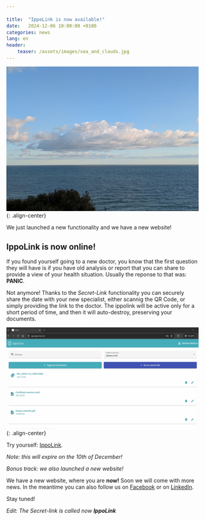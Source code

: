 ```yaml
---

title:  "IppoLink is now available!"
date:   2024-12-06 10:00:00 +0100
categories: news
lang: en
header:
    teaser: /assets/images/sea_and_clouds.jpg
---
```


![image-center](/assets/images/sea_and_clouds.jpg){: .align-center}

We just launched a new functionality and we have a new website!

## IppoLink is now online!

If you found yourself going to a new doctor, you know that the first question they will 
have is if you have old analysis or report that you can share to provide a view of your 
health situation. Usually the reponse to that was: **PANIC**.

Not anymore! Thanks to the *Secret-Link* functionality you can securely share the date with
your new specialist, either scannig the QR Code, or simply providing the link to the 
doctor. The ippolink will be active only for a short period of time, and then it will 
auto-destroy, preserving your documents.

![image-center](/assets/images/secret-link-creation.gif){: .align-center}

Try yourself: [IppoLink](https://app.ippocra.com/ippolinks/fe5eece2-8717-4e65-abea-97fa295c869a). 

*Note: this will expire on the 10th of December!*

*Bonus track: we also launched a new website!*

We have a new website, where you are **now!** Soon we will come with more news.
In the meantime you can also follow us on [Facebook](https://www.facebook.com/profile.php?id=61564933710120) 
or on [LinkedIn](https://www.linkedin.com/company/ippocra/).

Stay tuned!


*Edit: The Secret-link is called now **IppoLink***